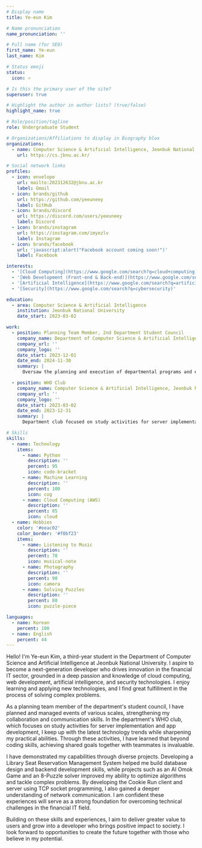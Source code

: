 ```yaml
---
# Display name
title: Ye-eun Kim

# Name pronunciation
name_pronunciation: ''

# Full name (for SEO)
first_name: Ye-eun
last_name: Kim

# Status emoji
status:
  icon: ⭐

# Is this the primary user of the site?
superuser: true

# Highlight the author in author lists? (true/false)
highlight_name: true

# Role/position/tagline
role: Undergraduate Student

# Organizations/Affiliations to display in Biography blox
organizations:
  - name: Computer Science & Artificial Intelligence, Jeonbuk National University
    url: https://cs.jbnu.ac.kr/

# Social network links
profiles:
  - icon: envelope
    url: mailto:202312632@jbnu.ac.kr
    label: Gmail
  - icon: brands/github
    url: https://github.com/yeeuneey
    label: GitHub
  - icon: brands/discord
    url: https://discord.com/users/yeeuneey
    label: Discord
  - icon: brands/instagram
    url: https://instagram.com/imyezlv
    label: Instagram
  - icon: brands/facebook
    url: 'javascript:alert("Facebook account coming soon!")'
    label: Facebook

interests:
  - '[Cloud Computing](https://www.google.com/search?q=cloud+computing)'
  - '[Web Development (Front-end & Back-end)](https://www.google.com/search?q=web+development+Front-end+Back-end)'
  - '[Artificial Intelligence](https://www.google.com/search?q=artificial+intelligence)'
  - '[Security](https://www.google.com/search?q=cybersecurity)'

education:
  - area: Computer Science & Artificial Intelligence
    institution: Jeonbuk National University
    date_start: 2023-03-02

work:
  - position: Planning Team Member, 2nd Department Student Council
    company_name: Department of Computer Science & Artificial Intelligence, School of Jeonbuk National University
    company_url: ''
    company_logo: ''
    date_start: 2023-12-01
    date_end: 2024-11-30
    summary: |
      Oversaw the planning and execution of departmental programs and events.

  - position: WHO Club
    company_name: Computer Science & Artificial Intelligence, Jeonbuk National University
    company_url: ''
    company_logo: ''
    date_start: 2023-03-02
    date_end: 2023-12-31
    summary: |
      Department club focused on study activities for server implementation and app development.

# Skills
skills: 
  - name: Technology
    items:
      - name: Python
        description: ''
        percent: 95
        icon: code-bracket
      - name: Machine Learning
        description: ''
        percent: 100
        icon: cog
      - name: Cloud Computing (AWS)
        description: ''
        percent: 85
        icon: cloud
  - name: Hobbies
    color: '#eeac02'
    color_border: '#f0bf23'
    items:
      - name: Listening to Music
        description: ''
        percent: 70
        icon: musical-note
      - name: Photography
        description: ''
        percent: 90
        icon: camera
      - name: Solving Puzzles
        description: ''
        percent: 80
        icon: puzzle-piece

languages:
  - name: Korean
    percent: 100
  - name: English
    percent: 44
---
```


Hello! I'm Ye-eun Kim, a third-year student in the Department of Computer Science and Artificial Intelligence at Jeonbuk National University. I aspire to become a next-generation developer who drives innovation in the financial IT sector, grounded in a deep passion and knowledge of cloud computing, web development, artificial intelligence, and security technologies. I enjoy learning and applying new technologies, and I find great fulfillment in the process of solving complex problems.

As a planning team member of the department's student council, I have planned and managed events of various scales, strengthening my collaboration and communication skills. In the department's WHO club, which focuses on study activities for server implementation and app development, I keep up with the latest technology trends while sharpening my practical abilities. Through these activities, I have learned that beyond coding skills, achieving shared goals together with teammates is invaluable.

I have demonstrated my capabilities through diverse projects. Developing a Library Seat Reservation Management System helped me build database design and backend development skills, while projects such as an AI Omok Game and an 8-Puzzle solver improved my ability to optimize algorithms and tackle complex problems. By developing the Cookie Run client and server using TCP socket programming, I also gained a deeper understanding of network communication. I am confident these experiences will serve as a strong foundation for overcoming technical challenges in the financial IT field.

Building on these skills and experiences, I aim to deliver greater value to users and grow into a developer who brings positive impact to society. I look forward to opportunities to create the future together with those who believe in my potential.
